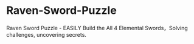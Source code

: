 # Raven-Sword-Puzzle
Raven Sword Puzzle - EASILY Build the All 4 Elemental Swords，Solving challenges, uncovering secrets.
